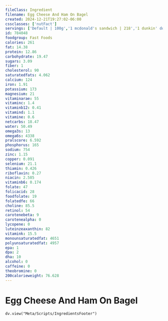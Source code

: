 ```yaml
---
fileClass: Ingredient
filename: Egg Cheese And Ham On Bagel
created: 2024-12-21T19:27:02-06:00
cssclasses: ['nutFact']
servings: ['Default | 100g','1 mcdonald's sandwich | 218','1 dunkin' donuts sandwich | 202','1 sandwich | 202']
id: 784048
foodgroup: Fast Foods
calories: 261
fat: 14.38
protein: 12.86
carbohydrate: 19.47
sugars: 3.09
fiber: 1
cholesterol: 90
saturatedfats: 4.062
calcium: 124
iron: 1.91
potassium: 173
magnesium: 21
vitaminarae: 55
vitaminc: 1.4
vitaminb12: 0.41
vitamind: 1.1
vitamine: 0.6
netcarbs: 18.47
water: 50.49
omega3s: 13
omega6s: 4338
pralscore: 6.592
phosphorus: 165
sodium: 754
zinc: 1.15
copper: 0.091
selenium: 21.1
thiamin: 0.426
riboflavin: 0.27
niacin: 2.585
vitaminb6: 0.174
folate: 47
folicacid: 28
foodfolate: 19
folatedfe: 66
choline: 85.5
retinol: 54
carotenebeta: 9
carotenealpha: 0
lycopene: 0
luteinzeaxanthin: 82
vitamink: 15.5
monounsaturatedfat: 4651
polyunsaturatedfat: 4957
epa: 1
dpa: 2
dha: 10
alcohol: 0
caffeine: 0
theobromine: 0
200calorieweight: 76.628
---
```


# Egg Cheese And Ham On Bagel

```dataviewjs
dv.view("Meta/Scripts/IngredientsFooter")
```